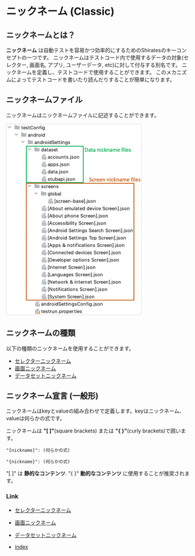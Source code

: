 # ニックネーム (Classic)

## ニックネームとは？

**ニックネーム** は自動テストを容易かつ効率的にするためのShiratesのキーコンセプトの一つです。
ニックネームはテストコード内で使用するデータの対象(セレクター, 画面名, アプリ, ユーザーデータ, etc)に対して付与する別名です。
ニックネームを定義し、テストコードで使用することができます。
このメカニズムによってテストコードを書いたり読んだりすることが簡単になります。

## ニックネームファイル

ニックネームはニックネームファイルに記述することができます。

![nickname_files](_images/nickname_files.png)

## ニックネームの種類

以下の種類のニックネームを使用することができます。

- [セレクターニックネーム](selector_nickname_ja.md)
- [画面ニックネーム](screen_nickname_ja.md)
- [データセットニックネーム](dataset_nickname_ja.md)

## ニックネーム宣言 (一般形)

ニックネームはkeyとvalueの組み合わせで定義します。keyはニックネーム、valueは何らかの式です。

ニックネームは **"[ ]"**(square brackets) または **"{ }"**(curly brackets)で囲います。

```
"[nickname]": (何らかの式)
```

```
"{nickname}": (何らかの式)
```

"[ ]" は **静的なコンテンツ**. "{ }" **動的なコンテンツ** に使用することが推奨されます。

### Link

- [セレクターニックネーム](selector_nickname_ja.md)
- [画面ニックネーム](screen_nickname_ja.md)
- [データセットニックネーム](dataset_nickname_ja.md)


- [index](../../../index_ja.md)

